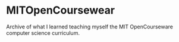 # MITOpenCoursewear
Archive of what I learned teaching myself the MIT OpenCourseware computer science curriculum.
